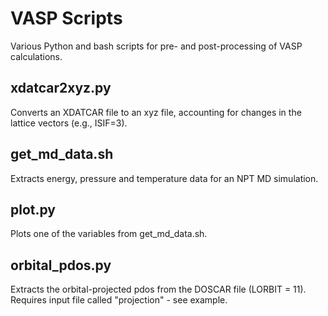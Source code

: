 # VASP Scripts
Various Python and bash scripts for pre- and post-processing of VASP calculations.

## xdatcar2xyz.py
Converts an XDATCAR file to an xyz file, accounting for changes in the lattice vectors (e.g., ISIF=3).

## get_md_data.sh
Extracts energy, pressure and temperature data for an NPT MD simulation.

## plot.py
Plots one of the variables from get_md_data.sh.

## orbital_pdos.py
Extracts the orbital-projected pdos from the DOSCAR file (LORBIT = 11). Requires input file called "projection" - see example. 

